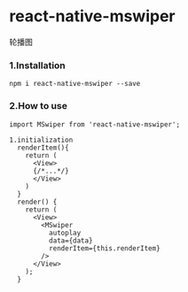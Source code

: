 # react-native-mswiper

轮播图

### 1.Installation

`npm i react-native-mswiper --save`

### 2.How to use

`import MSwiper from 'react-native-mswiper';`


```
1.initialization
  renderItem(){
    return (
      <View>
      {/*...*/}
      </View>
    )
  }
  render() {
    return (
      <View>
        <MSwiper
          autoplay
          data={data}
          renderItem={this.renderItem}
        />
      </View>
    );
  }
```